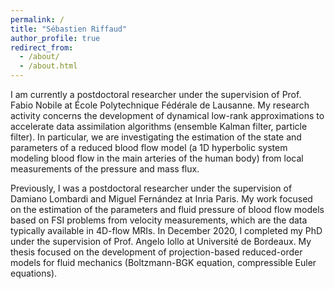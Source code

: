 ```yaml
---
permalink: /
title: "Sébastien Riffaud"
author_profile: true
redirect_from: 
  - /about/
  - /about.html
---
```



<p>I am currently a postdoctoral researcher under the supervision of Prof. Fabio Nobile at École Polytechnique Fédérale de Lausanne. My research activity concerns the development of dynamical low-rank approximations to accelerate data assimilation algorithms (ensemble Kalman filter, particle filter). In particular, we are investigating the estimation of the state and parameters of a reduced blood flow model (a 1D hyperbolic system modeling blood flow in the main arteries of the human body) from local measurements of the pressure and mass flux.</p>

<p>Previously, I was a postdoctoral researcher under the supervision of Damiano Lombardi and Miguel Fernández at Inria Paris. My work focused on the estimation of the parameters and fluid pressure of blood flow models based on FSI problems from velocity measurements, which are the data typically available in 4D-flow MRIs. In December 2020, I completed my PhD under the supervision of Prof. Angelo Iollo at Université de Bordeaux. My thesis focused on the development of projection-based reduced-order models for fluid mechanics (Boltzmann-BGK equation, compressible Euler equations).</p>

